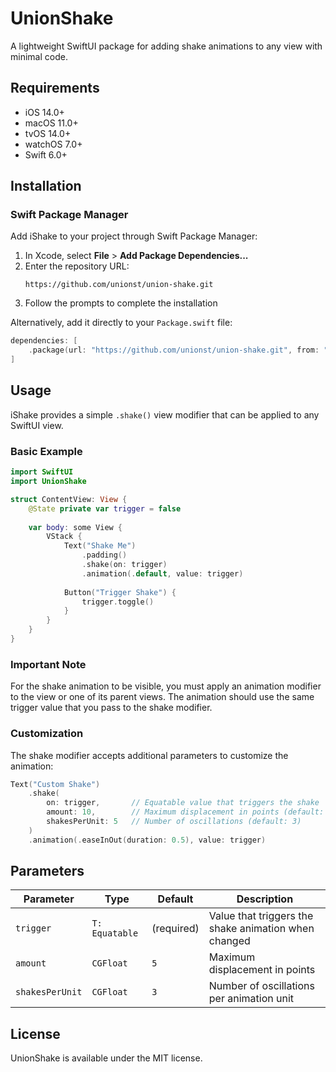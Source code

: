 # UnionShake

A lightweight SwiftUI package for adding shake animations to any view with minimal code.

## Requirements

- iOS 14.0+
- macOS 11.0+
- tvOS 14.0+
- watchOS 7.0+
- Swift 6.0+

## Installation

### Swift Package Manager

Add iShake to your project through Swift Package Manager:

1. In Xcode, select **File** > **Add Package Dependencies...**
2. Enter the repository URL: 
   ```
   https://github.com/unionst/union-shake.git
   ```
3. Follow the prompts to complete the installation

Alternatively, add it directly to your `Package.swift` file:

```swift
dependencies: [
    .package(url: "https://github.com/unionst/union-shake.git", from: "1.0.0")
]
```

## Usage

iShake provides a simple `.shake()` view modifier that can be applied to any SwiftUI view.

### Basic Example

```swift
import SwiftUI
import UnionShake

struct ContentView: View {
    @State private var trigger = false
    
    var body: some View {
        VStack {
            Text("Shake Me")
                .padding()
                .shake(on: trigger)
                .animation(.default, value: trigger)
                
            Button("Trigger Shake") {
                trigger.toggle()
            }
        }
    }
}
```

### Important Note

For the shake animation to be visible, you must apply an animation modifier to the view or one of its parent views. The animation should use the same trigger value that you pass to the shake modifier.

### Customization

The shake modifier accepts additional parameters to customize the animation:

```swift
Text("Custom Shake")
    .shake(
        on: trigger,       // Equatable value that triggers the shake
        amount: 10,        // Maximum displacement in points (default: 5)
        shakesPerUnit: 5   // Number of oscillations (default: 3)
    )
    .animation(.easeInOut(duration: 0.5), value: trigger)
```

## Parameters

| Parameter | Type | Default | Description |
|-----------|------|---------|-------------|
| `trigger` | `T: Equatable` | (required) | Value that triggers the shake animation when changed |
| `amount` | `CGFloat` | `5` | Maximum displacement in points |
| `shakesPerUnit` | `CGFloat` | `3` | Number of oscillations per animation unit |

## License

UnionShake is available under the MIT license. 
